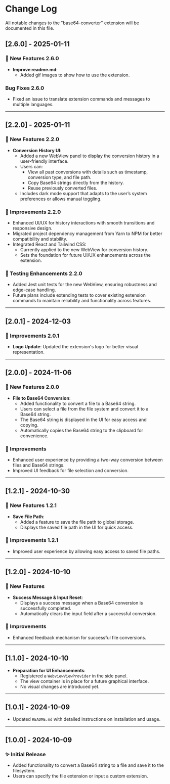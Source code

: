 # Change Log

All notable changes to the "base64-converter" extension will be documented in this file.

## [2.6.0] - 2025-01-11

### 🌟 New Features 2.6.0

- **Improve readme.md**:
  - Added gif images to show how to use the extension.

### Bug Fixes 2.6.0

- Fixed an issue to translate extension commands and messages to multiple languages.

---

## [2.2.0] - 2025-01-11

### 🌟 New Features 2.2.0

- **Conversion History UI**:
  - Added a new WebView panel to display the conversion history in a user-friendly interface.
  - Users can:
    - View all past conversions with details such as timestamp, conversion type, and file path.
    - Copy Base64 strings directly from the history.
    - Reuse previously converted files.
  - Includes dark mode support that adapts to the user’s system preferences or allows manual toggling.

### 🔧 Improvements 2.2.0

- Enhanced UI/UX for history interactions with smooth transitions and responsive design.
- Migrated project dependency management from Yarn to NPM for better compatibility and stability.
- Integrated React and Tailwind CSS:
  - Currently applied to the new WebView for conversion history.
  - Sets the foundation for future UI/UX enhancements across the extension.

### 🔢 Testing Enhancements 2.2.0

- Added Jest unit tests for the new WebView, ensuring robustness and edge-case handling.
- Future plans include extending tests to cover existing extension commands to maintain reliability and functionality across features.

---

## [2.0.1] - 2024-12-03

### 🔧 Improvements 2.0.1

- **Logo Update**: Updated the extension's logo for better visual representation.

---

## [2.0.0] - 2024-11-06

### 🌟 New Features 2.0.0

- **File to Base64 Conversion**:
  - Added functionality to convert a file to a Base64 string.
  - Users can select a file from the file system and convert it to a Base64 string.
  - The Base64 string is displayed in the UI for easy access and copying.
  - Automatically copies the Base64 string to the clipboard for convenience.

### 🔧 Improvements

- Enhanced user experience by providing a two-way conversion between files and Base64 strings.
- Improved UI feedback for file selection and conversion.

---

## [1.2.1] - 2024-10-30

### 🌟 New Features 1.2.1

- **Save File Path**:
  - Added a feature to save the file path to global storage.
  - Displays the saved file path in the UI for quick access.

### 🔧 Improvements 1.2.1

- Improved user experience by allowing easy access to saved file paths.

---

## [1.2.0] - 2024-10-10

### 🌟 New Features

- **Success Message & Input Reset**:
  - Displays a success message when a Base64 conversion is successfully completed.
  - Automatically clears the input field after a successful conversion.

### 🔧 Improvements

- Enhanced feedback mechanism for successful file conversions.

---

## [1.1.0] - 2024-10-10

- **Preparation for UI Enhancements**:
  - Registered a `WebviewViewProvider` in the side panel.
  - The view container is in place for a future graphical interface.
  - No visual changes are introduced yet.

---

## [1.0.1] - 2024-10-09

- Updated `README.md` with detailed instructions on installation and usage.

---

## [1.0.0] - 2024-10-09

### ✨ Initial Release

- Added functionality to convert a Base64 string to a file and save it to the filesystem.
- Users can specify the file extension or input a custom extension.


